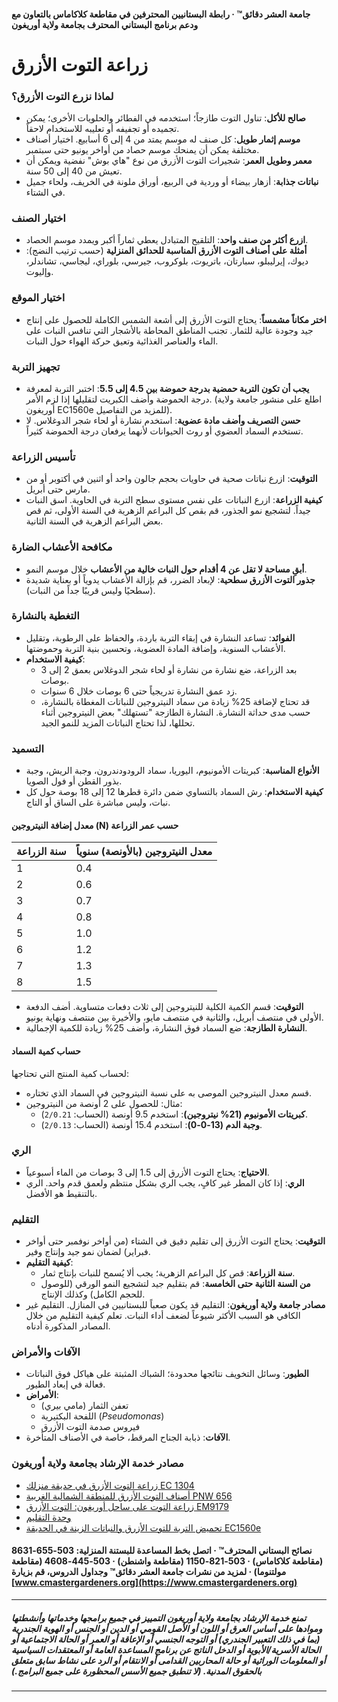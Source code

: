 #### جامعة العشر دقائق™ · رابطة البستانيين المحترفين في مقاطعة كلاكاماس بالتعاون مع ودعم برنامج البستاني المحترف بجامعة ولاية أوريغون

# زراعة التوت الأزرق

### لماذا نزرع التوت الأزرق؟
- **صالح للأكل**: تناول التوت طازجاً؛ استخدمه في الفطائر والحلويات الأخرى؛ يمكن تجميده أو تجفيفه أو تعليبه للاستخدام لاحقاً.
- **موسم إثمار طويل**: كل صنف له موسم يمتد من 4 إلى 6 أسابيع. اختيار أصناف مختلفة يمكن أن يمنحك موسم حصاد من أواخر يونيو حتى سبتمبر.
- **معمر وطويل العمر**: شجيرات التوت الأزرق من نوع "هاي بوش" نفضية ويمكن أن تعيش من 40 إلى 50 سنة.
- **نباتات جذابة**: أزهار بيضاء أو وردية في الربيع، أوراق ملونة في الخريف، ولحاء جميل في الشتاء.

### اختيار الصنف
- **ازرع أكثر من صنف واحد**: التلقيح المتبادل يعطي ثماراً أكبر ويمدد موسم الحصاد.
- **أمثلة على أصناف التوت الأزرق المناسبة للحدائق المنزلية** (حسب ترتيب النضج): ديوك، إيرليبلو، سبارتان، باتريوت، بلوكروب، جيرسي، بلوراي، ليجاسي، تشاندلر، وإليوت.

### اختيار الموقع
- **اختر مكاناً مشمساً**: يحتاج التوت الأزرق إلى أشعة الشمس الكاملة للحصول على إنتاج جيد وجودة عالية للثمار. تجنب المناطق المحاطة بالأشجار التي تنافس النبات على الماء والعناصر الغذائية وتعيق حركة الهواء حول النبات.

### تجهيز التربة
- **يجب أن تكون التربة حمضية بدرجة حموضة بين 4.5 إلى 5.5**: اختبر التربة لمعرفة درجة الحموضة وأضف الكبريت لتقليلها إذا لزم الأمر. (اطلع على منشور جامعة ولاية أوريغون EC1560e للمزيد من التفاصيل).
- **حسن التصريف وأضف مادة عضوية**: استخدم نشارة أو لحاء شجر الدوغلاس. لا تستخدم السماد العضوي أو روث الحيوانات لأنهما يرفعان درجة الحموضة كثيراً.

### تأسيس الزراعة
- **التوقيت**: ازرع نباتات صحية في حاويات بحجم جالون واحد أو اثنين في أكتوبر أو من مارس حتى أبريل.
- **كيفية الزراعة**: ازرع النباتات على نفس مستوى سطح التربة في الحاوية. اسق النبات جيداً. لتشجيع نمو الجذور، قم بقص كل البراعم الزهرية في السنة الأولى، ثم قص بعض البراعم الزهرية في السنة الثانية.

### مكافحة الأعشاب الضارة
- **أبقِ مساحة لا تقل عن 4 أقدام حول النبات خالية من الأعشاب** خلال موسم النمو.
- **جذور التوت الأزرق سطحية**: لإبعاد الضرر، قم بإزالة الأعشاب يدوياً أو بعناية شديدة (سطحيًا وليس قريبًا جداً من النبات).

### التغطية بالنشارة
- **الفوائد**: تساعد النشارة في إبقاء التربة باردة، والحفاظ على الرطوبة، وتقليل الأعشاب السنوية، وإضافة المادة العضوية، وتحسين بنية التربة وحموضتها.
- **كيفية الاستخدام**:
  - بعد الزراعة، ضع نشارة من نشارة أو لحاء شجر الدوغلاس بعمق 2 إلى 3 بوصات.
  - زد عمق النشارة تدريجياً حتى 6 بوصات خلال 6 سنوات.
  - قد تحتاج لإضافة 25% زيادة من سماد النيتروجين للنباتات المغطاة بالنشارة، حسب مدى حداثة النشارة. النشارة الطازجة "تستهلك" بعض النيتروجين أثناء تحللها، لذا تحتاج النباتات المزيد للنمو الجيد.

### التسميد
- **الأنواع المناسبة**: كبريتات الأمونيوم، اليوريا، سماد الرودودندرون، وجبة الريش، وجبة بذور القطن أو فول الصويا.
- **كيفية الاستخدام**: رش السماد بالتساوي ضمن دائرة قطرها 12 إلى 18 بوصة حول كل نبات، وليس مباشرة على الساق أو التاج.

#### معدل إضافة النيتروجين (N) حسب عمر الزراعة

| سنة الزراعة | معدل النيتروجين (بالأونصة) سنوياً |
|-------------|-----------------------------------|
| 1           | 0.4                               |
| 2           | 0.6                               |
| 3           | 0.7                               |
| 4           | 0.8                               |
| 5           | 1.0                               |
| 6           | 1.2                               |
| 7           | 1.3                               |
| 8           | 1.5                               |

- **التوقيت**: قسم الكمية الكلية للنيتروجين إلى ثلاث دفعات متساوية. أضف الدفعة الأولى في منتصف أبريل، والثانية في منتصف مايو، والأخيرة بين منتصف ونهاية يونيو.
- **النشارة الطازجة**: ضع السماد فوق النشارة، وأضف 25% زيادة للكمية الإجمالية.

#### حساب كمية السماد

لحساب كمية المنتج التي تحتاجها:
- قسم معدل النيتروجين الموصى به على نسبة النيتروجين في السماد الذي تختاره.
- مثال: للحصول على 2 أونصة من النيتروجين:
  - **كبريتات الأمونيوم (21% نيتروجين)**: استخدم 9.5 أونصة (الحساب: `2/0.21`).
  - **وجبة الدم (13-0-0)**: استخدم 15.4 أونصة (الحساب: `2/0.13`).

### الري
- **الاحتياج**: يحتاج التوت الأزرق إلى 1.5 إلى 3 بوصات من الماء أسبوعياً.
- **الري**: إذا كان المطر غير كافٍ، يجب الري بشكل منتظم ولعمق قدم واحد. الري بالتنقيط هو الأفضل.

### التقليم
- **التوقيت**: يحتاج التوت الأزرق إلى تقليم دقيق في الشتاء (من أواخر نوفمبر حتى أواخر فبراير) لضمان نمو جيد وإنتاج وفير.
- **كيفية التقليم**:
  - **سنة الزراعة**: قص كل البراعم الزهرية؛ يجب ألا يُسمح للنبات بإنتاج ثمار.
  - **من السنة الثانية حتى الخامسة**: قم بتقليم جيد لتشجيع النمو الورقي (للوصول للحجم الكامل) وكذلك الإنتاج.
- **مصادر جامعة ولاية أوريغون**: التقليم قد يكون صعباً للبستانيين في المنازل. التقليم غير الكافي هو السبب الأكثر شيوعاً لضعف أداء النبات. تعلم كيفية التقليم من خلال المصادر المذكورة أدناه.

### الآفات والأمراض
- **الطيور**: وسائل التخويف نتائجها محدودة؛ الشباك المثبتة على هياكل فوق النباتات فعالة في إبعاد الطيور.
- **الأمراض**:
  - تعفن الثمار (مامي بيري)
  - اللفحة البكتيرية (*Pseudomonas*)
  - فيروس صدمة التوت الأزرق
- **الآفات**: ذبابة الجناح المرقط، خاصة في الأصناف المتأخرة.

### مصادر خدمة الإرشاد بجامعة ولاية أوريغون
- [زراعة التوت الأزرق في حديقة منزلك EC 1304](https://catalog.extension.oregonstate.edu/)
- [أصناف التوت الأزرق للمنطقة الشمالية الغربية PNW 656](https://catalog.extension.oregonstate.edu/)
- [زراعة التوت على ساحل أوريغون: التوت الأزرق EM9179](https://catalog.extension.oregonstate.edu/)
- [وحدة التقليم](https://workspace.oregonstate.edu/course/pruning-blueberries?hsLang=en)
- [تحميض التربة للتوت الأزرق والنباتات الزينة في الحديقة EC1560e](https://catalog.extension.oregonstate.edu/)

#### نصائح البستاني المحترف™ · اتصل بخط المساعدة للبستنة المنزلية: 503-655-8631 (مقاطعة كلاكاماس) · 503-821-1150 (مقاطعة واشنطن) · 503-445-4608 (مقاطعة مولتنوما) · لمزيد من نشرات جامعة العشر دقائق™ وجداول الدروس، قم بزيارة [www.cmastergardeners.org](https://www.cmastergardeners.org)

---

##### تمنع خدمة الإرشاد بجامعة ولاية أوريغون التمييز في جميع برامجها وخدماتها وأنشطتها وموادها على أساس العرق أو اللون أو الأصل القومي أو الدين أو الجنس أو الهوية الجندرية (بما في ذلك التعبير الجندري) أو التوجه الجنسي أو الإعاقة أو العمر أو الحالة الاجتماعية أو الحالة الأسرية/الأبوية أو الدخل الناتج عن برنامج المساعدة العامة أو المعتقدات السياسية أو المعلومات الوراثية أو حالة المحاربين القدامى أو الانتقام أو الرد على نشاط سابق متعلق بالحقوق المدنية. (لا تنطبق جميع الأسس المحظورة على جميع البرامج.)
---